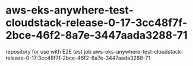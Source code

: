 # aws-eks-anywhere-test-cloudstack-release-0-17-3cc48f7f-2bce-46f2-8a7e-3447aada3288-71
repository for use with E2E test job aws-eks-anywhere-test-cloudstack-release-0-17:3cc48f7f-2bce-46f2-8a7e-3447aada3288-71
